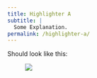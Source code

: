 ```yaml
---
title: Highlighter A
subtitle: |
  Some Explanation.
permalink: /highlighter-a/
---
```


Should look like this:

<figure class="image">
  <img src="{{baseurl}}/assets/templates/highlighter-a.png">
</figure>
